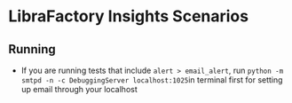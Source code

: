 # LibraFactory Insights Scenarios

## Running

- If you are running tests that include `alert > email_alert`, run `python -m smtpd -n -c DebuggingServer localhost:1025`in terminal first for setting up email through your localhost
